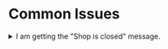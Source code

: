 # Common Issues

<details>

<summary>I am getting the "Shop is closed" message.</summary>

This is likely because you are using an older version and haven’t reinstalled the new SQL. Drop the `pl_pizzathis` table from the database and restart the script. It will generate the new SQL database.

</details>
